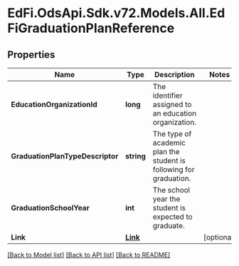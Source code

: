# EdFi.OdsApi.Sdk.v72.Models.All.EdFiGraduationPlanReference

## Properties

Name | Type | Description | Notes
------------ | ------------- | ------------- | -------------
**EducationOrganizationId** | **long** | The identifier assigned to an education organization. | 
**GraduationPlanTypeDescriptor** | **string** | The type of academic plan the student is following for graduation. | 
**GraduationSchoolYear** | **int** | The school year the student is expected to graduate. | 
**Link** | [**Link**](Link.md) |  | [optional] 

[[Back to Model list]](../../README.md#documentation-for-models) [[Back to API list]](../../README.md#documentation-for-api-endpoints) [[Back to README]](../../README.md)

